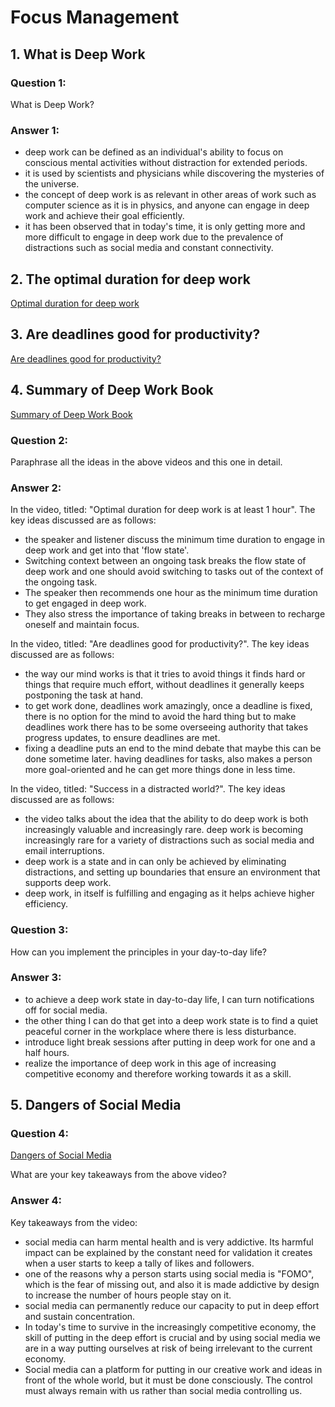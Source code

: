# Focus Management

## 1. What is Deep Work

### Question 1:

What is Deep Work?

### Answer 1:

- deep work can be defined as an individual's ability to focus on conscious mental activities without distraction for extended periods.
- it is used by scientists and physicians while discovering the mysteries of the universe.
- the concept of deep work is as relevant in other areas of work such as computer science as it is in physics, and anyone can engage in deep work and achieve their goal efficiently.
- it has been observed that in today's time, it is only getting more and more difficult to engage in deep work due to the prevalence of distractions such as social media and constant connectivity.

## 2. The optimal duration for deep work

[Optimal duration for deep work](https://www.youtube.com/watch?v=LA6mvxwecZ0)

## 3. Are deadlines good for productivity?

[Are deadlines good for productivity?](https://www.youtube.com/watch?v=Jkl1vMNvvHU)

## 4. Summary of Deep Work Book

[Summary of Deep Work Book](https://www.youtube.com/watch?v=gTaJhjQHcf8)

### Question 2:

Paraphrase all the ideas in the above videos and this one in detail.

### Answer 2:

In the video, titled: "Optimal duration for deep work is at least 1 hour". The key ideas discussed are as follows:

- the speaker and listener discuss the minimum time duration to engage in deep work and get into that 'flow state'.
- Switching context between an ongoing task breaks the flow state of deep work and one should avoid switching to tasks out of the context of the ongoing task.
- The speaker then recommends one hour as the minimum time duration to get engaged in deep work.
- They also stress the importance of taking breaks in between to recharge oneself and maintain focus.

In the video, titled: "Are deadlines good for productivity?". The key ideas discussed are as follows:

- the way our mind works is that it tries to avoid things it finds hard or things that require much effort, without deadlines it generally keeps postponing the task at hand.
- to get work done, deadlines work amazingly, once a deadline is fixed, there is no option for the mind to avoid the hard thing but to make deadlines work there has to be some overseeing authority that takes progress updates, to ensure deadlines are met.
- fixing a deadline puts an end to the mind debate that maybe this can be done sometime later. having deadlines for tasks, also makes a person more goal-oriented and he can get more things done in less time.

In the video, titled: "Success in a distracted world?". The key ideas discussed are as follows:

- the video talks about the idea that the ability to do deep work is both increasingly valuable and increasingly rare. deep work is becoming increasingly rare for a variety of distractions such as social media and email interruptions.
- deep work is a state and in can only be achieved by eliminating distractions, and setting up boundaries that ensure an environment that supports deep work.
- deep work, in itself is fulfilling and engaging as it helps achieve higher efficiency.

### Question 3:

How can you implement the principles in your day-to-day life?

### Answer 3:

- to achieve a deep work state in day-to-day life, I can turn notifications off for social media.
- the other thing I can do that get into a deep work state is to find a quiet peaceful corner in the workplace where there is less disturbance.
- introduce light break sessions after putting in deep work for one and a half hours.
- realize the importance of deep work in this age of increasing competitive economy and therefore working towards it as a skill.

## 5. Dangers of Social Media

### Question 4:

[Dangers of Social Media](https://www.youtube.com/watch?v=3E7hkPZ-HTk)

What are your key takeaways from the above video?

### Answer 4:

Key takeaways from the video:

- social media can harm mental health and is very addictive. Its harmful impact can be explained by the constant need for validation it creates when a user starts to keep a tally of likes and followers.
- one of the reasons why a person starts using social media is "FOMO", which is the fear of missing out, and also it is made addictive by design to increase the number of hours people stay on it.
- social media can permanently reduce our capacity to put in deep effort and sustain concentration.
- In today's time to survive in the increasingly competitive economy, the skill of putting in the deep effort is crucial and by using social media we are in a way putting ourselves at risk of being irrelevant to the current economy.
- Social media can a platform for putting in our creative work and ideas in front of the whole world, but it must be done consciously. The control must always remain with us rather than social media controlling us.
